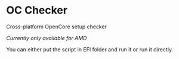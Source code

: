 # OC Checker
 
Cross-platform OpenCore setup checker

*Currently only available for AMD*

You can either put the script in EFI folder and run it or run it directly.
